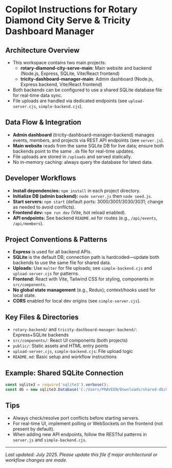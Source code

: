 # Copilot Instructions for Rotary Diamond City Serve & Tricity Dashboard Manager

## Architecture Overview
- This workspace contains two main projects:
  - **rotary-diamond-city-serve-main**: Main website and backend (Node.js, Express, SQLite, Vite/React frontend)
  - **tricity-dashboard-manager-main**: Admin dashboard (Node.js, Express backend, Vite/React frontend)
- Both backends can be configured to use a shared SQLite database file for real-time data sync.
- File uploads are handled via dedicated endpoints (see `upload-server.cjs`, `simple-backend.cjs`).

## Data Flow & Integration
- **Admin dashboard** (tricity-dashboard-manager-backend) manages events, members, and projects via REST API endpoints (see `server.js`).
- **Main website** reads from the same SQLite DB for live data; ensure both backends point to the same `.db` file for real-time updates.
- File uploads are stored in `/uploads` and served statically.
- No in-memory caching: always query the database for latest data.

## Developer Workflows
- **Install dependencies:** `npm install` in each project directory.
- **Initialize DB (admin backend):** `node server.js` then `node seed.js`.
- **Start servers:** `npm start` (default ports: 3000/3001/3030/3031; change as needed to avoid conflicts).
- **Frontend dev:** `npm run dev` (Vite, hot reload enabled).
- **API endpoints:** See backend `README.md` for routes (e.g., `/api/events`, `/api/members`).

## Project Conventions & Patterns
- **Express** is used for all backend APIs.
- **SQLite** is the default DB; connection path is hardcoded—update both backends to use the same file for shared data.
- **Uploads:** Use `multer` for file uploads; see `simple-backend.cjs` and `upload-server.cjs` for patterns.
- **Frontend:** React with Vite, Tailwind CSS for styling, components in `src/components`.
- **No global state management** (e.g., Redux); context/hooks used for local state.
- **CORS** enabled for local dev origins (see `simple-server.cjs`).

## Key Files & Directories
- `rotary-backend/` and `tricity-dashboard-manager-backend/`: Express+SQLite backends
- `src/components/`: React UI components (both projects)
- `public/`: Static assets and HTML entry points
- `upload-server.cjs`, `simple-backend.cjs`: File upload logic
- `README.md`: Basic setup and workflow instructions

## Example: Shared SQLite Connection
```js
const sqlite3 = require('sqlite3').verbose();
const db = new sqlite3.Database('C:/Users/PRAVEEN/Downloads/shared-db/database.db');
```

## Tips
- Always check/resolve port conflicts before starting servers.
- For real-time UI, implement polling or WebSockets on the frontend (not present by default).
- When adding new API endpoints, follow the RESTful patterns in `server.js` and `simple-backend.cjs`.

---
_Last updated: July 2025. Please update this file if major architectural or workflow changes are made._
